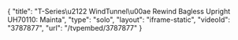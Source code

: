 {
    "title": "T-Series\u2122 WindTunnel\u00ae Rewind Bagless Upright UH70110: Mainta",
    "type": "solo",
    "layout": "iframe-static",
    "videoId": "3787877",
    "url": "\/tvpembed\/3787877"
}